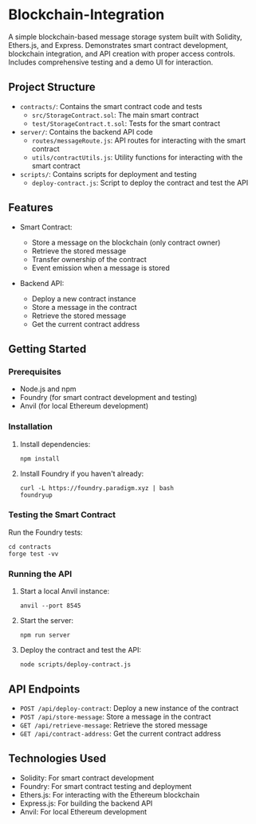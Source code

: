 # Blockchain-Integration

A simple blockchain-based message storage system built with Solidity, Ethers.js, and Express. Demonstrates smart contract development, blockchain integration, and API creation with proper access controls. Includes comprehensive testing and a demo UI for interaction.

## Project Structure

- `contracts/`: Contains the smart contract code and tests
  - `src/StorageContract.sol`: The main smart contract
  - `test/StorageContract.t.sol`: Tests for the smart contract
- `server/`: Contains the backend API code
  - `routes/messageRoute.js`: API routes for interacting with the smart contract
  - `utils/contractUtils.js`: Utility functions for interacting with the smart contract
- `scripts/`: Contains scripts for deployment and testing
  - `deploy-contract.js`: Script to deploy the contract and test the API

## Features

- Smart Contract:

  - Store a message on the blockchain (only contract owner)
  - Retrieve the stored message
  - Transfer ownership of the contract
  - Event emission when a message is stored

- Backend API:
  - Deploy a new contract instance
  - Store a message in the contract
  - Retrieve the stored message
  - Get the current contract address

## Getting Started

### Prerequisites

- Node.js and npm
- Foundry (for smart contract development and testing)
- Anvil (for local Ethereum development)

### Installation

1. Install dependencies:

   ```
   npm install
   ```

2. Install Foundry if you haven't already:
   ```
   curl -L https://foundry.paradigm.xyz | bash
   foundryup
   ```

### Testing the Smart Contract

Run the Foundry tests:

```
cd contracts
forge test -vv
```

### Running the API

1. Start a local Anvil instance:

   ```
   anvil --port 8545
   ```

2. Start the server:

   ```
   npm run server
   ```

3. Deploy the contract and test the API:
   ```
   node scripts/deploy-contract.js
   ```

## API Endpoints

- `POST /api/deploy-contract`: Deploy a new instance of the contract
- `POST /api/store-message`: Store a message in the contract
- `GET /api/retrieve-message`: Retrieve the stored message
- `GET /api/contract-address`: Get the current contract address

## Technologies Used

- Solidity: For smart contract development
- Foundry: For smart contract testing and deployment
- Ethers.js: For interacting with the Ethereum blockchain
- Express.js: For building the backend API
- Anvil: For local Ethereum development
